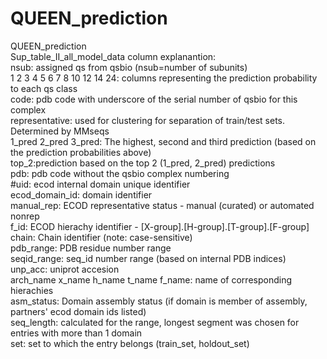 # QUEEN_prediction  
QUEEN_prediction  
Sup_table_II_all_model_data column explanantion:  
nsub: assigned qs from qsbio (nsub=number of subunits)  
1	2	3	4	5	6	7	8	10	12	14	24: columns representing the prediction probability to each qs class   
code: pdb code with underscore of the serial number of qsbio for this complex  
representative: used for clustering for separation of train/test sets. Determined by MMseqs	  
1_pred	2_pred	3_pred: The highest, second and third prediction (based on the prediction probabilities above)   
top_2:prediction based on the top 2 (1_pred, 2_pred) predictions  
pdb: pdb code without the qsbio complex numbering  
#uid: ecod internal domain unique identifier  
ecod_domain_id: domain identifier  
manual_rep: ECOD representative status - manual (curated) or automated nonrep  
f_id: ECOD hierachy identifier - [X-group].[H-group].[T-group].[F-group]  
chain: Chain identifier (note: case-sensitive)  
pdb_range: PDB residue number range  
seqid_range: seq_id number range (based on internal PDB indices)  
unp_acc: uniprot accesion  
arch_name	x_name	h_name	t_name	f_name:	name of corresponding hierachies  
asm_status: Domain assembly status (if domain is member of assembly, partners' ecod domain ids listed)  
seq_length: calculated for the range, longest segment was chosen for entries with more than 1 domain  
set: set to which the entry belongs (train_set, holdout_set)  
